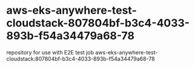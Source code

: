 # aws-eks-anywhere-test-cloudstack-807804bf-b3c4-4033-893b-f54a34479a68-78
repository for use with E2E test job aws-eks-anywhere-test-cloudstack:807804bf-b3c4-4033-893b-f54a34479a68-78
